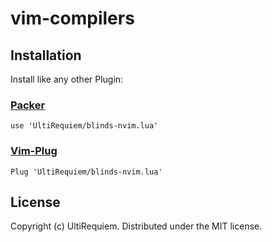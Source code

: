 # vim-compilers

## Installation

Install like any other Plugin:

### [Packer](https://github.com/wbthomason/packer.nvim)

```
use 'UltiRequiem/blinds-nvim.lua'
```

### [Vim-Plug](https://github.com/junegunn/vim-plug)

```
Plug 'UltiRequiem/blinds-nvim.lua'
```

## License

Copyright (c) UltiRequiem. Distributed under the MIT license.
